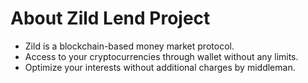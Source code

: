 # About Zild Lend Project
- Zild is a blockchain-based money market protocol.
- Access to your cryptocurrencies through wallet without any limits.
- Optimize your interests without additional charges by middleman.


